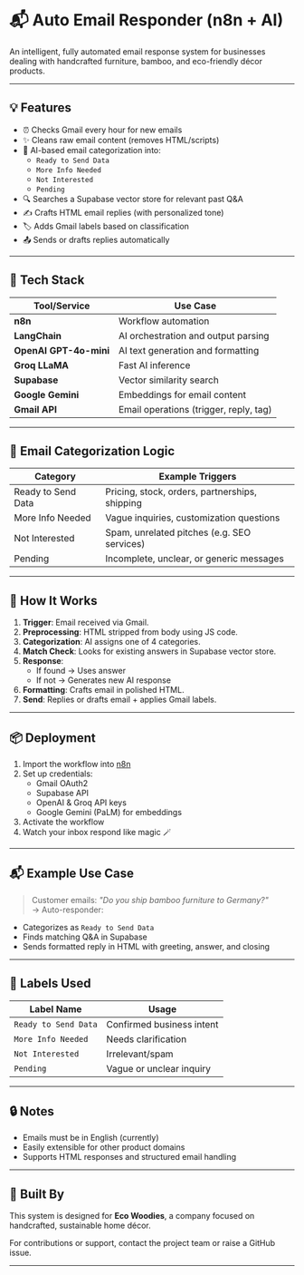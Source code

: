 # 📬 Auto Email Responder (n8n + AI)

An intelligent, fully automated email response system for businesses dealing with handcrafted furniture, bamboo, and eco-friendly décor products.

---

## 💡 Features

- ⏰ Checks Gmail every hour for new emails
- ✨ Cleans raw email content (removes HTML/scripts)
- 🧠 AI-based email categorization into:
  - `Ready to Send Data`
  - `More Info Needed`
  - `Not Interested`
  - `Pending`
- 🔍 Searches a Supabase vector store for relevant past Q&A
- ✍️ Crafts HTML email replies (with personalized tone)
- 🏷 Adds Gmail labels based on classification
- 📤 Sends or drafts replies automatically

---

## 🧰 Tech Stack

| Tool/Service         | Use Case                              |
|----------------------|----------------------------------------|
| **n8n**              | Workflow automation                    |
| **LangChain**        | AI orchestration and output parsing    |
| **OpenAI GPT-4o-mini** | AI text generation and formatting      |
| **Groq LLaMA**       | Fast AI inference                      |
| **Supabase**         | Vector similarity search               |
| **Google Gemini**    | Embeddings for email content           |
| **Gmail API**        | Email operations (trigger, reply, tag) |

---

## 🔁 Email Categorization Logic

| Category            | Example Triggers                                      |
|---------------------|--------------------------------------------------------|
| Ready to Send Data  | Pricing, stock, orders, partnerships, shipping         |
| More Info Needed    | Vague inquiries, customization questions               |
| Not Interested      | Spam, unrelated pitches (e.g. SEO services)            |
| Pending             | Incomplete, unclear, or generic messages               |

---

## 🚀 How It Works

1. **Trigger**: Email received via Gmail.
2. **Preprocessing**: HTML stripped from body using JS code.
3. **Categorization**: AI assigns one of 4 categories.
4. **Match Check**: Looks for existing answers in Supabase vector store.
5. **Response**:
   - If found → Uses answer
   - If not → Generates new AI response
6. **Formatting**: Crafts email in polished HTML.
7. **Send**: Replies or drafts email + applies Gmail labels.

---

## 📦 Deployment

1. Import the workflow into [n8n](https://n8n.io/)
2. Set up credentials:
   - Gmail OAuth2
   - Supabase API
   - OpenAI & Groq API keys
   - Google Gemini (PaLM) for embeddings
3. Activate the workflow
4. Watch your inbox respond like magic 🪄

---

## 📬 Example Use Case

> Customer emails: _"Do you ship bamboo furniture to Germany?"_  
> → Auto-responder:
- Categorizes as `Ready to Send Data`
- Finds matching Q&A in Supabase
- Sends formatted reply in HTML with greeting, answer, and closing

---

## 📩 Labels Used

| Label Name                | Usage                                  |
|--------------------------|----------------------------------------|
| `Ready to Send Data`     | Confirmed business intent              |
| `More Info Needed`       | Needs clarification                    |
| `Not Interested`         | Irrelevant/spam                        |
| `Pending`                | Vague or unclear inquiry               |

---

## 🔒 Notes

- Emails must be in English (currently)
- Easily extensible for other product domains
- Supports HTML responses and structured email handling

---

## 🤖 Built By

This system is designed for **Eco Woodies**, a company focused on handcrafted, sustainable home décor.

For contributions or support, contact the project team or raise a GitHub issue.

---
